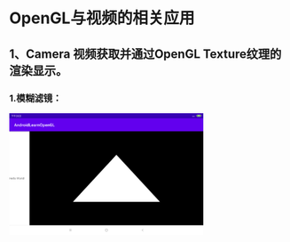 # OpenGL与视频的相关应用
## 1、Camera 视频获取并通过OpenGL Texture纹理的渲染显示。
### 1.模糊滤镜：
  <img src="https://github.com/wangyongyao1989/AndroidLearnOpenGL/blob/master/pic/triangle.png" width="350px">
    


  

